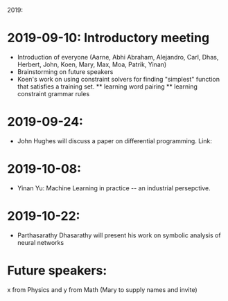 2019:

# 2019-09-10: Introductory meeting

* Introduction of everyone (Aarne, Abhi Abraham, Alejandro, Carl, Dhas, Herbert, John, Koen, Mary, Max, Moa, Patrik, Yinan)
* Brainstorming on future speakers
* Koen's work on using constraint solvers for finding "simplest" function that satisfies a training set.
** learning word pairing
** learning constraint grammar rules

# 2019-09-24:

* John Hughes will discuss a paper on differential programming. Link: <coming soon>

# 2019-10-08:

* Yinan Yu: Machine Learning in practice -- an industrial persepctive.

# 2019-10-22:

* Parthasarathy Dhasarathy will present his work on symbolic analysis of neural networks

# Future speakers:

x from Physics and y from Math (Mary to supply names and invite)
